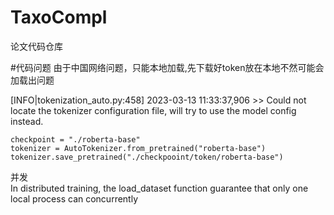 # TaxoCompl
论文代码仓库

#代码问题
由于中国网络问题，只能本地加载,先下载好token放在本地不然可能会加载出问题

[INFO|tokenization_auto.py:458] 2023-03-13 11:33:37,906 >> Could not locate the tokenizer configuration file, will try to use the model config instead.

```
checkpoint = "./roberta-base"
tokenizer = AutoTokenizer.from_pretrained("roberta-base")
tokenizer.save_pretrained("./checkpooint/token/roberta-base")
```

并发  
In distributed training, the load_dataset function guarantee that only one local process can concurrently
